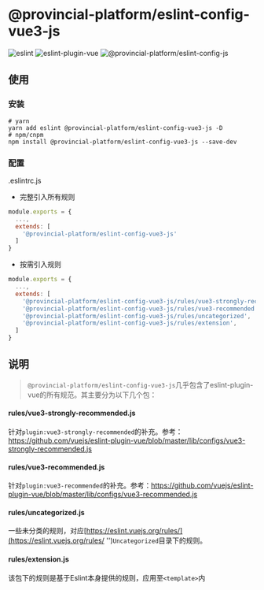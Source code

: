 # @provincial-platform/eslint-config-vue3-js

![eslint](https://img.shields.io/badge/eslint-v7.29.0-blue)
![eslint-plugin-vue](https://img.shields.io/badge/eslint--plugin--vue-v7.13.0-blue)
![@provincial-platform/eslint-config-js](https://img.shields.io/badge/%40provincial--platform%2Feslint--config--js-v0.1.0-blue)

## 使用

### 安装
```shell
# yarn
yarn add eslint @provincial-platform/eslint-config-vue3-js -D
# npm/cnpm
npm install @provincial-platform/eslint-config-vue3-js --save-dev
```

### 配置
.eslintrc.js
- 完整引入所有规则
```javascript
module.exports = {
  ...,
  extends: [
    '@provincial-platform/eslint-config-vue3-js'
  ]
}
```
- 按需引入规则
```javascript
module.exports = {
  ...,
  extends: [
    '@provincial-platform/eslint-config-vue3-js/rules/vue3-strongly-recommended',
    '@provincial-platform/eslint-config-vue3-js/rules/vue3-recommended',
    '@provincial-platform/eslint-config-vue3-js/rules/uncategorized',
    '@provincial-platform/eslint-config-vue3-js/rules/extension',
  ]
}
```

## 说明

> `@provincial-platform/eslint-config-vue3-js`几乎包含了eslint-plugin-vue的所有规范。其主要分为以下几个包：

#### rules/vue3-strongly-recommended.js
针对`plugin:vue3-strongly-recommended`的补充。参考：https://github.com/vuejs/eslint-plugin-vue/blob/master/lib/configs/vue3-strongly-recommended.js
#### rules/vue3-recommended.js
针对`plugin:vue3-recommended`的补充。参考：https://github.com/vuejs/eslint-plugin-vue/blob/master/lib/configs/vue3-recommended.js
#### rules/uncategorized.js
一些未分类的规则，对应[https://eslint.vuejs.org/rules/](https://eslint.vuejs.org/rules/ '')`Uncategorized`目录下的规则。
#### rules/extension.js
该包下的规则是基于Eslint本身提供的规则，应用至`<template>`内
